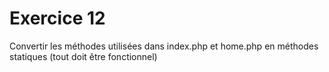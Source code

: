 # Exercice 12

Convertir les méthodes utilisées dans index.php et home.php en méthodes statiques (tout doit être fonctionnel)
